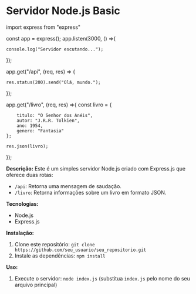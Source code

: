 # Servidor Node.js Basic

import express from "express"

const app = express();
app.listen(3000, () =>{

    console.log("Servidor escutando...");
});

app.get("/api", (req, res) => {

    res.status(200).send("Olá, mundo.");
});

app.get("/livro", (req, res) =>{
       const livro = {
       
        titulo: "O Senhor dos Anéis",
        autor: "J.R.R. Tolkien",
        ano: 1954,
        genero: "Fantasia"
    };
    
    res.json(livro);  
});

**Descrição:**
Este é um simples servidor Node.js criado com Express.js que oferece duas rotas:
* `/api`: Retorna uma mensagem de saudação.
* `/livro`: Retorna informações sobre um livro em formato JSON.

**Tecnologias:**
* Node.js
* Express.js

**Instalação:**
1. Clone este repositório: `git clone https://github.com/seu_usuario/seu_repositorio.git`
2. Instale as dependências: `npm install`   


**Uso:**
1. Execute o servidor: `node index.js` (substitua `index.js` pelo nome do seu arquivo principal)
